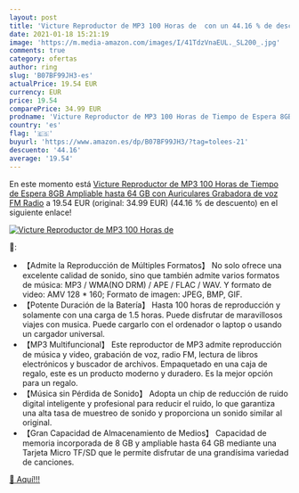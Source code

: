 ```yaml
---
layout: post
title: 'Victure Reproductor de MP3 100 Horas de  con un 44.16 % de descuento'
date: 2021-01-18 15:21:19
image: 'https://m.media-amazon.com/images/I/41TdzVnaEUL._SL200_.jpg'
comments: true
category: ofertas
author: ring
slug: 'B07BF99JH3-es'
actualPrice: 19.54 EUR
currency: EUR
price: 19.54
comparePrice: 34.99 EUR
prodname: 'Victure Reproductor de MP3 100 Horas de Tiempo de Espera 8GB Ampliable hasta 64 GB con Auriculares Grabadora de voz FM Radio'
country: 'es'
flag: '🇪🇸'
buyurl: 'https://www.amazon.es/dp/B07BF99JH3/?tag=tolees-21'
descuento: '44.16'
average: '19.54'
---
```


En este momento está [Victure Reproductor de MP3 100 Horas de Tiempo de Espera 8GB Ampliable hasta 64 GB con Auriculares Grabadora de voz FM Radio](https://www.amazon.es/dp/B07BF99JH3/?tag=tolees-21) a 19.54 EUR (original: 34.99 EUR) (44.16 %  de descuento) en el siguiente enlace!

[![Victure Reproductor de MP3 100 Horas de ](https://m.media-amazon.com/images/I/41TdzVnaEUL._SL200_.jpg)](https://www.amazon.es/dp/B07BF99JH3/?tag=tolees-21)

🔎:

- 【Admite la Reproducción de Múltiples Formatos】 No solo ofrece una excelente calidad de sonido, sino que también admite varios formatos de música: MP3 / WMA(NO DRM) / APE / FLAC / WAV. Y formato de video: AMV 128 * 160; Formato de imagen: JPEG, BMP, GIF.
- 【Potente Duración de la Batería】 Hasta 100 horas de reproducción y solamente con una carga de 1.5 horas. Puede disfrutar de maravillosos viajes con musica. Puede cargarlo con el ordenador o laptop o usando un cargador universal.
- 【MP3 Multifuncional】 Este reproductor de MP3 admite reproducción de música y video, grabación de voz, radio FM, lectura de libros electrónicos y buscador de archivos. Empaquetado en una caja de regalo, este es un producto moderno y duradero. Es la mejor opción para un regalo.
- 【Música sin Pérdida de Sonido】 Adopta un chip de reducción de ruido digital inteligente y profesional para reducir el ruido, lo que garantiza una alta tasa de muestreo de sonido y proporciona un sonido similar al original.
- 【Gran Capacidad de Almacenamiento de Medios】 Capacidad de memoria incorporada de 8 GB y ampliable hasta 64 GB mediante una Tarjeta Micro TF/SD que le permite disfrutar de una grandísima variedad de canciones.

[🛒 Aquí!!!](https://www.amazon.es/dp/B07BF99JH3/?tag=tolees-21)
